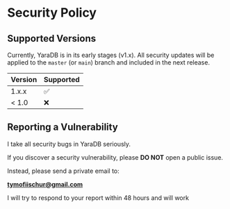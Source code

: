 # Security Policy

## Supported Versions

Currently, YaraDB is in its early stages (v1.x). All security updates will be applied to the `master` (or `main`) branch and included in the next release.

| Version | Supported |
| --- | --- |
| 1.x.x | :white_check_mark: |
| < 1.0 | :x: |

## Reporting a Vulnerability

I take all security bugs in YaraDB seriously.

If you discover a security vulnerability, please **DO NOT** open a public issue.

Instead, please send a private email to:

**tymofiischur@gmail.com**

I will try to respond to your report within 48 hours and will work

